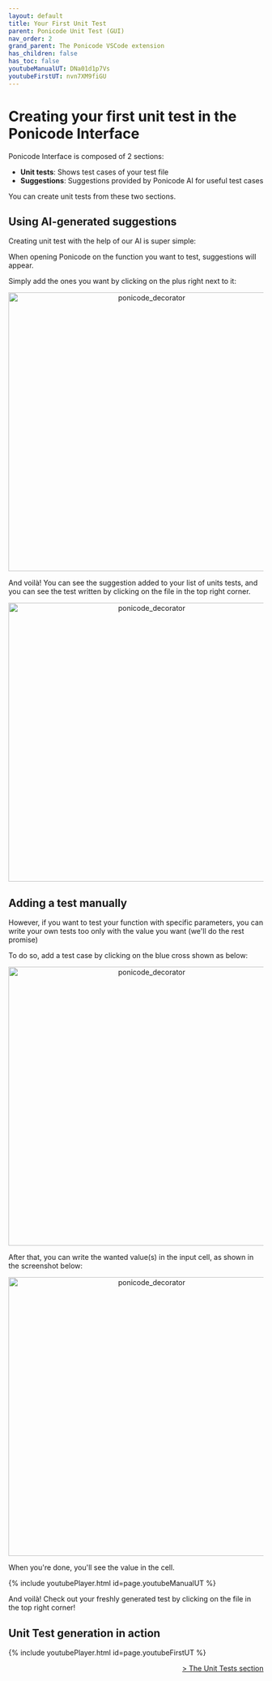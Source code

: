 ```yaml
---
layout: default
title: Your First Unit Test
parent: Ponicode Unit Test (GUI)
nav_order: 2
grand_parent: The Ponicode VSCode extension
has_children: false
has_toc: false
youtubeManualUT: DNa01d1p7Vs
youtubeFirstUT: nvn7XM9fiGU
---
```

# Creating your first unit test in the Ponicode Interface

Ponicode Interface is composed of 2 sections:

- **Unit tests**: Shows test cases of your test file
- **Suggestions**: Suggestions provided by Ponicode AI for useful test cases

You can create unit tests from these two sections.

## Using AI-generated suggestions

Creating unit test with the help of our AI is super simple:

When opening Ponicode on the function you want to test, suggestions will appear.

Simply add the ones you want by clicking on the plus right next to it:

<p align="center">
    <img src="/docs/vscode_extension/gui_test/images/webview_suggestions_plus.png" alt="ponicode_decorator" width="550"/>
</p>

And voilà! You can see the suggestion added to your list of units tests, and you can see the test written by clicking on the file in the top right corner.

<p align="center">
    <img src="/docs/vscode_extension/gui_test/images/suggestion_added.png" alt="ponicode_decorator" width="550"/>
</p>

## Adding a test manually

However, if you want to test your function with specific parameters, you can write your own tests too only with the value you want (we'll do the rest promise)

To do so, add a test case by clicking on the blue cross shown as below:

<p align="center">
    <img src="/docs/vscode_extension/gui_test/images/add_test_case.png" alt="ponicode_decorator" width="550"/>
</p>

After that, you can write the wanted value(s) in the input cell, as shown in the screenshot below:

<p align="center">
    <img src="/docs/vscode_extension/gui_test/images/write_cell.png" alt="ponicode_decorator" width="550"/>
</p>

When you're done, you'll see the value in the cell.

{% include youtubePlayer.html id=page.youtubeManualUT %}

And voilà! Check out your freshly generated test by clicking on the file in the top right corner!

<!-- TODO: IMAGE OF TEST FILE MISSING -->

## Unit Test generation in action

{% include youtubePlayer.html id=page.youtubeFirstUT %}


<div align="right">
    <a href="/docs/vscode_extension/gui_test/unitTests" >
        > The Unit Tests section
    </a>
</div>